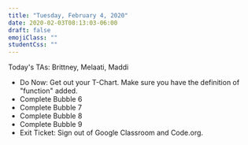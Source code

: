 ```yaml
---
title: "Tuesday, February 4, 2020"
date: 2020-02-03T08:13:03-06:00
draft: false
emojiClass: ""
studentCss: ""
---
```


Today's TAs: Brittney, Melaati, Maddi

- Do Now: Get out your T-Chart. Make sure you have the definition of "function" added.
- Complete Bubble 6
- Complete Bubble 7
- Complete Bubble 8
- Complete Bubble 9
- Exit Ticket: Sign out of Google Classroom and Code.org.